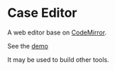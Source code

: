 Case Editor  
==  
A web editor base on [CodeMirror](https://codemirror.net).

See the [demo](https://William17.github.io/case-editor/demo.html)  

It may be used to build other tools.